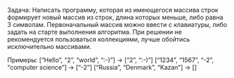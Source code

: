Задача: Написать программу, которая из имеющегося массива
строк формирует новый массив из строк, длина которых
меньше, либо равна 3 символам. Первоначальный массив
можно ввести с клавиатуры, либо задать на старте выполнения
алгоритма. При решении не рекомендуется пользоваться
коллекциями, лучше обойтись исключительно массивами.

Примеры: 
[“Hello”, “2”, “world”, “:-)”] → [“2”, “:-)”] 
[“1234”, “1567”, “-2”, “computer science”] → [“-2”] 
[“Russia”, “Denmark”, “Kazan”] → []